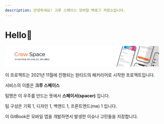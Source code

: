 ```yaml
---
description: 안녕하세요! 크루 스페이스 모바일 백로그 저장소입니다.
---
```


# Hello👋

![](<.gitbook/assets/Profile banner - 1.png>)

이 프로젝트는 2021년 11월에 진행되는 원티드의 해커리어로 시작한 프로젝트입니다.



서비스의 이름은 **크루 스페이스**

팀명은 이 우주를 만드는 뜻에서 **스페이서(spacer)** 입니다.

팀 구성은 기획 1, 디자인 1, 백엔드 1, 프론트엔드(me) 1 입니다.



이 GitBook은 모바일 앱을 개발하면서 발생한 이슈나 고민들을 저장합니다.
